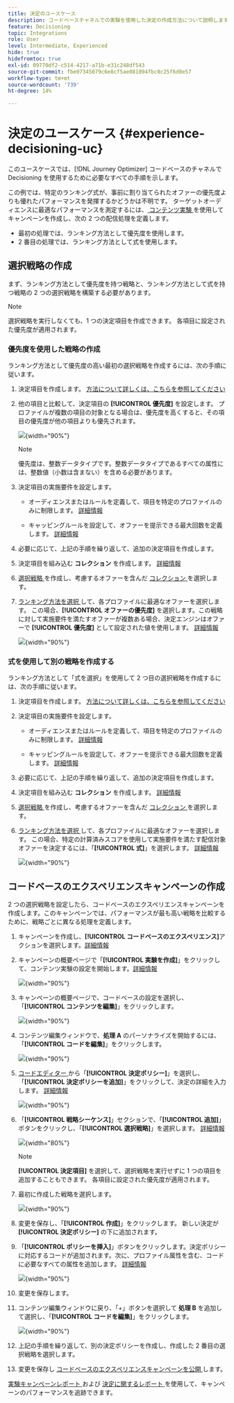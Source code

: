 ```yaml
---
title: 決定のユースケース
description: コードベースチャネルでの実験を使用した決定の作成方法について説明します。
feature: Decisioning
topic: Integrations
role: User
level: Intermediate, Experienced
hide: true
hidefromtoc: true
exl-id: 09770df2-c514-4217-a71b-e31c248df543
source-git-commit: fbe07345079c6e8cf5ae081094fbc8c25f6d0e57
workflow-type: tm+mt
source-wordcount: '739'
ht-degree: 14%

---
```


# 決定のユースケース {#experience-decisioning-uc}

このユースケースでは、[!DNL Journey Optimizer] コードベースのチャネルで Decisioning を使用するために必要なすべての手順を示します。

この例では、特定のランキング式が、事前に割り当てられたオファーの優先度よりも優れたパフォーマンスを発揮するかどうかは不明です。 ターゲットオーディエンスに最適なパフォーマンスを測定するには、[ コンテンツ実験 ](../content-management/content-experiment.md) を使用してキャンペーンを作成し、次の 2 つの配信処理を定義します。

* 最初の処理では、ランキング方法として優先度を使用します。
* 2 番目の処理では、ランキング方法として式を使用します。

## 選択戦略の作成

まず、ランキング方法として優先度を持つ戦略と、ランキング方法として式を持つ戦略の 2 つの選択戦略を構築する必要があります。

>[!NOTE]
>
>選択戦略を実行しなくても、1 つの決定項目を作成できます。 各項目に設定された優先度が適用されます。

### 優先度を使用した戦略の作成

ランキング方法として優先度の高い最初の選択戦略を作成するには、次の手順に従います。

1. 決定項目を作成します。 [方法について詳しくは、こちらを参照してください](items.md)

1. 他の項目と比較して、決定項目の **[!UICONTROL 優先度]** を設定します。 プロファイルが複数の項目の対象となる場合は、優先度を高くすると、その項目の優先度が他の項目よりも優先されます。

   ![](assets/exd-uc-item-priority.png){width="90%"}

   >[!NOTE]
   >
   >優先度は、整数データタイプです。整数データタイプであるすべての属性には、整数値（小数は含まない）を含める必要があります。

1. 決定項目の実施要件を設定します。

   * オーディエンスまたはルールを定義して、項目を特定のプロファイルのみに制限します。 [詳細情報](items.md#eligibility)

   * キャッピングルールを設定して、オファーを提示できる最大回数を定義します。 [詳細情報](items.md#capping)

1. 必要に応じて、上記の手順を繰り返して、追加の決定項目を作成します。

1. 決定項目を組み込む **コレクション** を作成します。 [詳細情報](collections.md)

1. [ 選択戦略 ](selection-strategies.md#create-selection-strategy) を作成し、考慮するオファーを含んだ [ コレクション ](collections.md) を選択します。

1. [ ランキング方法を選択 ](#select-ranking-method) して、各プロファイルに最適なオファーを選択します。 この場合、**[!UICONTROL オファーの優先度]** を選択します。この戦略に対して実施要件を満たすオファーが複数ある場合、決定エンジンはオファーで **[!UICONTROL 優先度]** として設定された値を使用します。 [詳細情報](selection-strategies.md#offer-priority)

   ![](assets/exd-uc-strategy-priority.png){width="90%"}

### 式を使用して別の戦略を作成する

ランキング方法として「式を選択」を使用して 2 つ目の選択戦略を作成するには、次の手順に従います。

1. 決定項目を作成します。 [方法について詳しくは、こちらを参照してください](items.md)

   <!--Do you need to set the same **[!UICONTROL Priority]** as for the first decision item, or it won't be considered at all?-->

1. 決定項目の実施要件を設定します。

   * オーディエンスまたはルールを定義して、項目を特定のプロファイルのみに制限します。 [詳細情報](items.md#eligibility)

   * キャッピングルールを設定して、オファーを提示できる最大回数を定義します。 [詳細情報](items.md#capping)

1. 必要に応じて、上記の手順を繰り返して、追加の決定項目を作成します。

1. 決定項目を組み込む **コレクション** を作成します。 [詳細情報](collections.md)

1. [ 選択戦略 ](selection-strategies.md#create-selection-strategy) を作成し、考慮するオファーを含んだ [ コレクション ](collections.md) を選択します。

1. [ ランキング方法を選択 ](#select-ranking-method) して、各プロファイルに最適なオファーを選択します。 この場合、特定の計算済みスコアを使用して実施要件を満たす配信対象オファーを決定するには、「**[!UICONTROL 式]**」を選択します。 [詳細情報](selection-strategies.md#ranking-formula)

   ![](assets/exd-uc-strategy-formula.png){width="90%"}

## コードベースのエクスペリエンスキャンペーンの作成

<!--To present the best dynamic offer and experience to your visitors on your website or mobile app, add a decision policy to a code-based campaign.

Define two delivery treatments each containing a different decision policy.-->

2 つの選択戦略を設定したら、コードベースのエクスペリエンスキャンペーンを作成します。このキャンペーンでは、パフォーマンスが最も高い戦略を比較するために、戦略ごとに異なる処理を定義します。

1. キャンペーンを作成し、**[!UICONTROL コードベースのエクスペリエンス]**&#x200B;アクションを選択します。[詳細情報](../code-based/create-code-based.md)

1. キャンペーンの概要ページで「**[!UICONTROL 実験を作成]**」をクリックして、コンテンツ実験の設定を開始します。[詳細情報](../content-management/content-experiment.md)

   ![](assets/exd-uc-create-experiment.png){width="90%"}

1. キャンペーンの概要ページで、コードベースの設定を選択し、「**[!UICONTROL コンテンツを編集]**」をクリックします。

   ![](assets/exd-uc-edit-cbe-content.png){width="90%"}

1. コンテンツ編集ウィンドウで、**処理 A** のパーソナライズを開始するには、「**[!UICONTROL コードを編集]**」をクリックします。

   ![](assets/exd-uc-experiment-treatment-a.png){width="90%"}

1. [ コードエディター ](../code-based/create-code-based.md#edit-code) から「**[!UICONTROL 決定ポリシー]**」を選択し、「**[!UICONTROL 決定ポリシーを追加]**」をクリックして、決定の詳細を入力します。 [詳細情報](create-decision.md#add)

   ![](assets/decision-code-based-create.png){width="90%"}

1. 「**[!UICONTROL 戦略シーケンス]**」セクションで、「**[!UICONTROL 追加]**」ボタンをクリックし、「**[!UICONTROL 選択戦略]**」を選択します。 [詳細情報](create-decision.md#select)

   ![](assets/decision-code-based-strategy-sequence.png){width="80%"}

   >[!NOTE]
   >
   >**[!UICONTROL 決定項目]** を選択して、選択戦略を実行せずに 1 つの項目を追加することもできます。 各項目に設定された優先度が適用されます。

1. 最初に作成した戦略を選択します。

   ![](assets/exd-uc-experiment-strategy-priority.png){width="90%"}

1. 変更を保存し、「**[!UICONTROL 作成]**」をクリックします。 新しい決定が **[!UICONTROL 決定ポリシー]** の下に追加されます。

1. 「**[!UICONTROL ポリシーを挿入]**」ボタンをクリックします。決定ポリシーに対応するコードが追加されます。次に、プロファイル属性を含む、コードに必要なすべての属性を追加します。 [詳細情報](create-decision.md#use-decision-policy)

   ![](assets/exd-uc-experiment-insert-policy.png){width="90%"}

1. 変更を保存します。

1. コンテンツ編集ウィンドウに戻り、「+」ボタンを選択して **処理 B** を追加して選択し、「**[!UICONTROL コードを編集]**」をクリックします。

   ![](assets/exd-uc-experiment-treatment-b.png){width="90%"}

1. 上記の手順を繰り返して、別の決定ポリシーを作成し、作成した 2 番目の選択戦略を選択します。<!--Do you need to create exactly the same content to compare only the ranking method?-->

1. 変更を保存し [ コードベースのエクスペリエンスキャンペーンを公開 ](../code-based/publish-code-based.md) します。

[ 実験キャンペーンレポート ](../reports/campaign-global-report-cja-experimentation.md) および [ 決定に関するレポート ](cja-reporting.md) を使用して、キャンペーンのパフォーマンスを追跡できます。<!--TBC how to check which treatment performs best-->